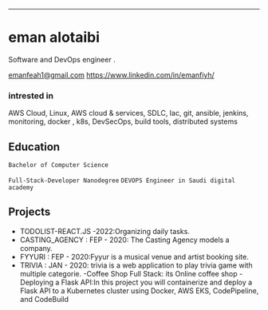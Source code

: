 
---
# eman alotaibi 
Software and DevOps engineer .

<div id="webaddress">
<a href="emanfeah1@gmail.com">emanfeah1@gmail.com</a>
<a href="www.linkedin.com/in/emanfiyh/"> https://www.linkedin.com/in/emanfiyh/</a>
</div>


### intrested in

AWS Cloud, Linux, AWS cloud & services, SDLC, Iac, git, ansible, jenkins, monitoring, docker , k8s, DevSecOps, build tools, distributed systems



## Education

`Bachelor of Computer Science`

`Full-Stack-Developer Nanodegree`
`
DEVOPS Engineer in Saudi digital academy `
## Projects

- TODOLIST-REACT.JS -2022:Organizing daily tasks.
- CASTING_AGENCY : FEP - 2020: The Casting Agency models a company.
- FYYURI : FEP - 2020:Fyyur is a musical venue and artist booking site.
- TRIVIA : JAN - 2020: trivia is a web application to play trivia game with multiple categorie.
-Coffee Shop Full Stack: its Online coffee shop 
-Deploying a Flask API:In this project you will containerize and deploy a Flask API to a Kubernetes cluster using Docker, AWS EKS, CodePipeline, and CodeBuild
<!-- ### Footer

Last updated: June 2022 -->

